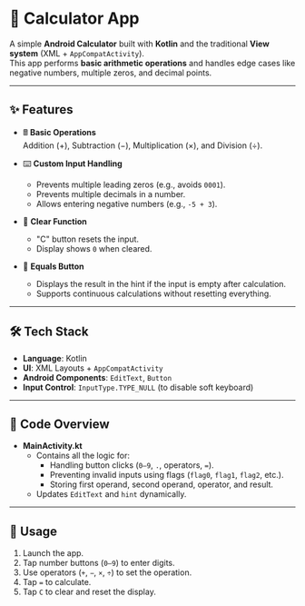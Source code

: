 # 🔢 Calculator App

A simple **Android Calculator** built with **Kotlin** and the traditional **View system** (XML + `AppCompatActivity`).  
This app performs **basic arithmetic operations** and handles edge cases like negative numbers, multiple zeros, and decimal points.

---

## ✨ Features

- 🖩 **Basic Operations**  
  Addition (+), Subtraction (−), Multiplication (×), and Division (÷).  

- ⌨️ **Custom Input Handling**  
  - Prevents multiple leading zeros (e.g., avoids `0001`).  
  - Prevents multiple decimals in a number.  
  - Allows entering negative numbers (e.g., `-5 + 3`).  

- 🧹 **Clear Function**  
  - "C" button resets the input.  
  - Display shows `0` when cleared.  

- 🟰 **Equals Button**  
  - Displays the result in the hint if the input is empty after calculation.  
  - Supports continuous calculations without resetting everything.  

---

## 🛠️ Tech Stack

- **Language**: Kotlin  
- **UI**: XML Layouts + `AppCompatActivity`  
- **Android Components**: `EditText`, `Button`  
- **Input Control**: `InputType.TYPE_NULL` (to disable soft keyboard)  

---

## 📂 Code Overview

- **MainActivity.kt**  
  - Contains all the logic for:
    - Handling button clicks (`0–9`, `.`, operators, `=`).  
    - Preventing invalid inputs using flags (`flag0`, `flag1`, `flag2`, etc.).  
    - Storing first operand, second operand, operator, and result.  
  - Updates `EditText` and `hint` dynamically.  

---

## 🚀 Usage

1. Launch the app.  
2. Tap number buttons (`0–9`) to enter digits.  
3. Use operators (`+`, `−`, `×`, `÷`) to set the operation.  
4. Tap `=` to calculate.  
5. Tap `C` to clear and reset the display.  


